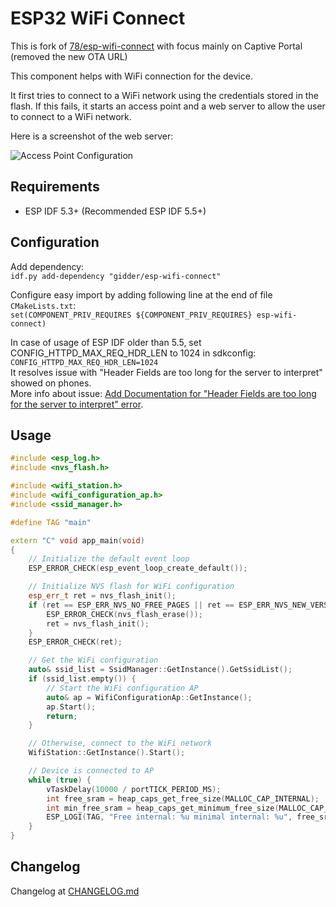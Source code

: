 # ESP32 WiFi Connect

This is fork of [78/esp-wifi-connect][origin] with focus mainly on Captive Portal (removed the new OTA URL)

This component helps with WiFi connection for the device.

It first tries to connect to a WiFi network using the credentials stored in the flash. If this fails, it starts an access point and a web server to allow the user to connect to a WiFi network.

Here is a screenshot of the web server:

![Access Point Configuration][image]

## Requirements

- ESP IDF 5.3+ (Recommended ESP IDF 5.5+)

## Configuration

Add dependency:  
`idf.py add-dependency "gidder/esp-wifi-connect"`  

Configure easy import by adding following line at the end of file `CMakeLists.txt`:  
`set(COMPONENT_PRIV_REQUIRES ${COMPONENT_PRIV_REQUIRES} esp-wifi-connect)`

In case of usage of ESP IDF older than 5.5, set CONFIG_HTTPD_MAX_REQ_HDR_LEN to 1024 in sdkconfig:  
`CONFIG_HTTPD_MAX_REQ_HDR_LEN=1024`  
It resolves issue with "Header Fields are too long for the server to interpret" showed on phones.  
More info about issue: [Add Documentation for "Header Fields are too long for the server to interpret" error][header_length].

## Usage

```cpp
#include <esp_log.h>
#include <nvs_flash.h>

#include <wifi_station.h>
#include <wifi_configuration_ap.h>
#include <ssid_manager.h>

#define TAG "main"

extern "C" void app_main(void)
{
    // Initialize the default event loop
    ESP_ERROR_CHECK(esp_event_loop_create_default());

    // Initialize NVS flash for WiFi configuration
    esp_err_t ret = nvs_flash_init();
    if (ret == ESP_ERR_NVS_NO_FREE_PAGES || ret == ESP_ERR_NVS_NEW_VERSION_FOUND) {
        ESP_ERROR_CHECK(nvs_flash_erase());
        ret = nvs_flash_init();
    }
    ESP_ERROR_CHECK(ret);

    // Get the WiFi configuration
    auto& ssid_list = SsidManager::GetInstance().GetSsidList();
    if (ssid_list.empty()) {
        // Start the WiFi configuration AP
        auto& ap = WifiConfigurationAp::GetInstance();
        ap.Start();
        return;
    }

    // Otherwise, connect to the WiFi network
    WifiStation::GetInstance().Start();

    // Device is connected to AP
    while (true) {
        vTaskDelay(10000 / portTICK_PERIOD_MS);
        int free_sram = heap_caps_get_free_size(MALLOC_CAP_INTERNAL);
        int min_free_sram = heap_caps_get_minimum_free_size(MALLOC_CAP_INTERNAL);
        ESP_LOGI(TAG, "Free internal: %u minimal internal: %u", free_sram, min_free_sram);
    }
}
```

## Changelog

Changelog at [CHANGELOG.md][changelog]

[origin]: https://github.com/78/esp-wifi-connect
[changelog]: CHANGELOG.md
[image]: assets/ap_v2.png
[header_length]: https://github.com/tonyp7/esp32-wifi-manager/issues/147